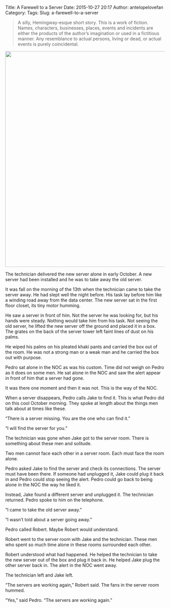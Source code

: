 Title: A Farewell to a Server
Date: 2015-10-27 20:17
Author: antelopelovefan
Category: 
Tags: 
Slug: a-farewell-to-a-server

> A silly, Hemingway-esque short story. This is a work of fiction. Names, characters, businesses, places, events and incidents are either the products of the author’s imagination or used in a fictitious manner. Any resemblance to actual persons, living or dead, or actual events is purely coincidental.

<img src="https://cdn-images-1.medium.com/max/1200/1*bocAOtfEiIA_K4fa-UTsTw.jpeg" width="1024" height="680" />

The technician delivered the new server alone in early October. A new server had been installed and he was to take away the old server.

It was fall on the morning of the 13th when the technician came to take the server away. He had slept well the night before. His task lay before him like a winding road away from the data center. The new server sat in the first floor closet, its tiny motor humming.

He saw a server in front of him. Not the server he was looking for, but his hands were steady. Nothing would take him from his task. Not seeing the old server, he lifted the new server off the ground and placed it in a box. The grates on the back of the server tower left faint lines of dust on his palms.

He wiped his palms on his pleated khaki pants and carried the box out of the room. He was not a strong man or a weak man and he carried the box out with purpose.

Pedro sat alone in the NOC as was his custom. Time did not weigh on Pedro as it does on some men. He sat alone in the NOC and saw the alert appear in front of him that a server had gone.

It was there one moment and then it was not. This is the way of the NOC.

When a server disappears, Pedro calls Jake to find it. This is what Pedro did on this cool October morning. They spoke at length about the things men talk about at times like these.

“There is a server missing. You are the one who can find it.”

“I will find the server for you.”

The technician was gone when Jake got to the server room. There is something about these men and solitude.

Two men cannot face each other in a server room. Each must face the room alone.

Pedro asked Jake to find the server and check its connections. The server must have been there. If someone had unplugged it, Jake could plug it back in and Pedro could stop seeing the alert. Pedro could go back to being alone in the NOC the way he liked it.

Instead, Jake found a different server and unplugged it. The technician returned. Pedro spoke to him on the telephone.

“I came to take the old server away.”

“I wasn’t told about a server going away.”

Pedro called Robert. Maybe Robert would understand.

Robert went to the server room with Jake and the technician. These men who spent so much time alone in these rooms surrounded each other.

Robert understood what had happened. He helped the technician to take the new server out of the box and plug it back in. He helped Jake plug the other server back in. The alert in the NOC went away.

The technician left and Jake left.

“The servers are working again,” Robert said. The fans in the server room hummed.

“Yes,” said Pedro. “The servers are working again.”

